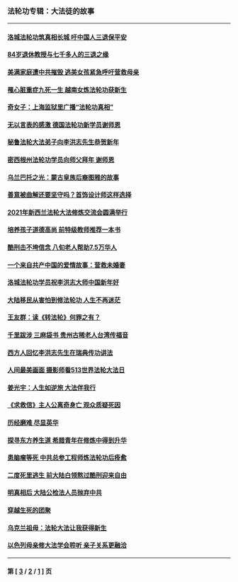 ### 法轮功专辑：大法徒的故事
---
#### [洛城法轮功筑真相长城 吁中国人三退保平安](../../pages/nf1147481/n13892471.md?04170430) 
#### [84岁退休教授与七千多人的三退之缘](../../pages/nf1147481/n13796650.md?04170430) 
#### [美满家庭遭中共摧毁 逃美女孩紧急呼吁营救母亲](../../pages/nf1147481/n13792859.md?04170430) 
#### [罹心脏重症九死一生 越南女炼法轮功获新生](../../pages/nf1147481/n13732766.md?04170430) 
#### [奇女子：上海监狱里广播“法轮功真相”](../../pages/nf1147481/n13726443.md?04170430) 
#### [无以言表的感激 德国法轮功新学员谢师恩](../../pages/nf1147481/n13543790.md?04170430) 
#### [秘鲁法轮大法弟子向李洪志先生恭贺新年](../../pages/nf1147481/n13540182.md?04170430) 
#### [密西根州法轮功学员向师父拜年 谢师恩](../../pages/nf1147481/n13538183.md?04170430) 
#### [乌兰巴托之光：蒙古皇族后裔图雅的故事](../../pages/nf1147481/n13155759.md?04170430) 
#### [善意被曲解还要坚守吗？首饰设计师这样选择](../../pages/nf1147481/n13077575.md?04170430) 
#### [2021年新西兰法轮大法修炼交流会圆满举行](../../pages/nf1147481/n13033149.md?04170430) 
#### [培养孩子道德高尚 前特级教师推荐一本书](../../pages/nf1147481/n12938640.md?04170430) 
#### [酷刑击不垮信念 八旬老人帮助7.5万华人](../../pages/nf1147481/n12880712.md?04170430) 
#### [一个来自共产中国的爱情故事：营救未婚妻](../../pages/nf1147481/n12778386.md?04170430) 
#### [洛城法轮功学员祝李洪志大师中国新年好](../../pages/nf1147481/n12724685.md?04170430) 
#### [大陆移民从害怕到修法轮功 人生不再迷茫](../../pages/nf1147481/n12414325.md?04170430) 
#### [王友群：读《转法轮》何罪之有？](../../pages/nf1147481/n12408647.md?04170430) 
#### [千里跋涉 三麻袋书 贵州古稀老人台湾传福音](../../pages/nf1147481/n12198750.md?04170430) 
#### [西方人回忆李洪志先生在瑞典传功讲法](../../pages/nf1147481/n12099607.md?04170430) 
#### [人间最美画面 摄影师看513世界法轮大法日](../../pages/nf1147481/n12094118.md?04170430) 
#### [姜光宇：人生如逆旅 大法伴我行](../../pages/nf1147481/n12088664.md?04170430) 
#### [《求救信》主人公离奇身亡 观众质疑死因](../../pages/nf1147481/n11845215.md?04170430) 
#### [历经磨难 尽显英华](../../pages/nf1147481/n11723297.md?04170430) 
#### [探寻东方养生道 希腊青年在修炼中得到升华](../../pages/nf1147481/n11494502.md?04170430) 
#### [患脑瘤等死 中共总参工程师炼法轮功后痊愈](../../pages/nf1147481/n11466682.md?04170430) 
#### [二度死里逃生 前大陆白领熬过酷刑迎来自由](../../pages/nf1147481/n11368594.md?04170430) 
#### [明真相后 大陆公检法人员抛弃中共](../../pages/nf1147481/n11358618.md?04170430) 
#### [穿越生死的团聚](../../pages/nf1147481/n11258922.md?04170430) 
#### [乌克兰祖母：法轮大法让我获得新生](../../pages/nf1147481/n11269457.md?04170430) 
#### [以色列母亲修大法学会聆听 亲子关系更融洽](../../pages/nf1147481/n11268195.md?04170430) 

---
#### 第 [ [3](./3.md?04170430) / [2](./2.md?04170430) / [1](./1.md?04170430) ] 页
